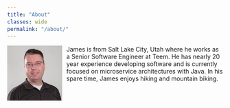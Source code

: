 ```yaml
---
title: "About"
classes: wide
permalink: "/about/"
---
```


<img src="/assets/images/site-logo.jpeg" alt="Profile Picture" style="float: left; margin-right: 10px" /> James is from Salt Lake City, Utah where he works as a Senior Software Engineer at Teem. He has nearly 20 year experience developing software and is currently focused on microservice architectures with Java. In his spare time, James enjoys hiking and mountain biking.
